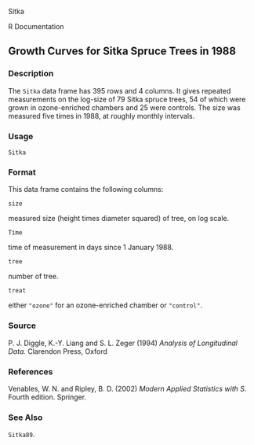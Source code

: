 Sitka

R Documentation

##  Growth Curves for Sitka Spruce Trees in 1988

### Description

The `Sitka` data frame has 395 rows and 4 columns. It gives repeated
measurements on the log-size of 79 Sitka spruce trees, 54 of which were grown
in ozone-enriched chambers and 25 were controls. The size was measured five
times in 1988, at roughly monthly intervals.

### Usage

    
    Sitka

### Format

This data frame contains the following columns:

`size`

measured size (height times diameter squared) of tree, on log scale.

`Time`

time of measurement in days since 1 January 1988.

`tree`

number of tree.

`treat`

either `"ozone"` for an ozone-enriched chamber or `"control"`.

### Source

P. J. Diggle, K.-Y. Liang and S. L. Zeger (1994) _Analysis of Longitudinal
Data._ Clarendon Press, Oxford

### References

Venables, W. N. and Ripley, B. D. (2002) _Modern Applied Statistics with S._
Fourth edition. Springer.

### See Also

`Sitka89`.

